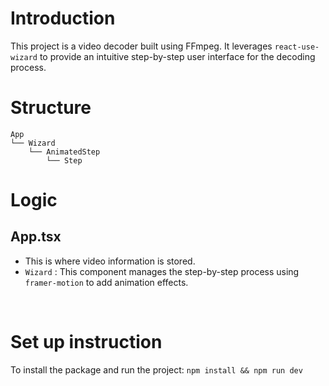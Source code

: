 # Introduction

This project is a video decoder built using FFmpeg. It leverages `react-use-wizard` to provide an intuitive step-by-step user interface for the decoding process.

# Structure

```
App
└── Wizard
    └── AnimatedStep
        └── Step
```

# Logic

## App.tsx

- This is where video information is stored.
- `Wizard` : This component manages the step-by-step process using `framer-motion` to add animation effects.

<br>

# Set up instruction

To install the package and run the project: `npm install && npm run dev` <br>
